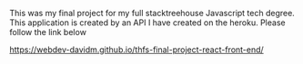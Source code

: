 This was my final project for my full stacktreehouse Javascript tech degree. This application is created by an API I have created on the heroku. Please follow the link below

https://webdev-davidm.github.io/thfs-final-project-react-front-end/
